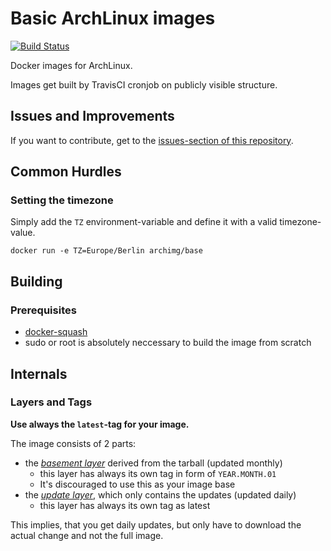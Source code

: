 # Basic ArchLinux images

[![Build Status](https://travis-ci.org/archimg/archlinux.svg?branch=master)](https://travis-ci.org/archimg/archlinux)

Docker images for ArchLinux.

Images get built by TravisCI cronjob on publicly visible structure.

## Issues and Improvements

If you want to contribute, get to the [issues-section of this repository](https://github.com/archimg/archlinux/issues).

## Common Hurdles

### Setting the timezone

Simply add the `TZ` environment-variable and define it with a valid timezone-value.

```
docker run -e TZ=Europe/Berlin archimg/base
```

## Building

### Prerequisites

- [docker-squash](https://github.com/goldmann/docker-squash/)
- sudo or root is absolutely neccessary to build the image from scratch

## Internals

### Layers and Tags

**Use always the `latest`-tag for your image.**

The image consists of 2 parts:

- the _[basement layer](./Dockerfiles/basement)_ derived from the tarball (updated monthly)
  - this layer has always its own tag in form of `YEAR.MONTH.01`
  - It's discouraged to use this as your image base
- the _[update layer](./Dockerfiles/updates)_, which only contains the updates (updated daily)
  - this layer has always its own tag as latest

This implies, that you get daily updates, but only have to download the actual change and not the full image.
